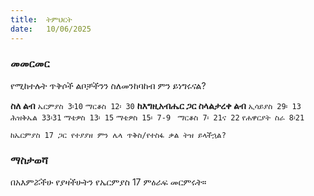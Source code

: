 ```yaml
---
title:  ትምህርት
date:   10/06/2025
---
```


### መመርመር
የሚከተሉት ጥቅሶች ልቦቻችንን ስለመንከባከብ ምን ይነግሩናል?

**ስለ ልብ**
    `ኤርምያስ 3፡10`
    `ማርቆስ 12፡ 30`
**ከእግዚአብሔር ጋር ስላልታረቀ ልብ**
    `ኢሳይያስ 29፡ 13`
    `ሕዝቅኤል 33፡31`
    `ማቴዎስ 13፡ 15`
    `ማቴዎስ 15፡ 7-9`
   ` ማርቆስ 7፡ 21ና 22`
    `የሐዋርያት ስራ 8፡21`

`ከኤርምያስ 17 ጋር የተያያዘ ምን ሌላ ጥቅስ/የተስፋ ቃል ትዝ ይላችኋል?`
 
### ማስታወሻ

በአእምሯችሁ የያዛችሁትን የኤርምያስ 17 ምዕራፍ መርምሩት።
